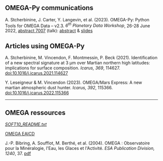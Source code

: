 ## OMEGA-Py communications

A. Stcherbinine, J. Carter, Y. Langevin, et al. (2023). 
OMEGA-Py: Python Tools for OMEGA Data – v2.3. 
*6<sup>th</sup> Planetary Data Workshop*, 26-28 June 2022, [abstract 7007](https://www.hou.usra.edu/meetings/planetdata2023/pdf/7007.pdf) (talk):
[abstract](Stcherbinine_PDW2023_7007_omegapy.pdf) & [slides](PDW_Flagstaff_Stcherbinine_omegapy_upload.pdf)

## Articles using OMEGA-Py

A. Stcherbinine, M. Vincendon, F. Montmessin, P. Beck (2021). 
Identification of a new spectral signature at 3 µm over Martian northern high latitudes: implications for surface composition. 
*Icarus, 369*, 114627. 
[doi:10.1016/j.icarus.2021.114627](https://doi.org/10.1016/j.icarus.2021.114627)

Y. Leseigneur & M. Vincendon (2023). 
OMEGA/Mars Express: A new martian atmospheric dust hunter.
*Icarus, 392*, 115366. 
[doi:10.1016/j.icarus.2022.115366](https://doi.org/10.1016/j.icarus.2022.115366)

--------------
## OMEGA ressources
[*SOFT10_README.txt*](SOFT10_readme.txt)

[OMEGA EAICD](https://archives.esac.esa.int/psa/ftp/MARS-EXPRESS/OMEGA/MEX-M-OMEGA-2-EDR-FLIGHT-V1.0/DOCUMENT/EAICD_OMEGA.PDF)

J.-P. Bibring, A. Soufflot, M. Berthé, et al. (2004). 
OMEGA : Observatoire pour la Minéralogie, l'Eau, les Glaces et l'Activité.
*ESA Publication Division, 1240*, 37. [pdf](https://sci.esa.int/documents/33745/35957/1567254717162-BibringWeb.pdf)

